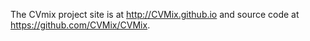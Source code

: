 The CVmix project site is at http://CVMix.github.io and source code at https://github.com/CVMix/CVMix.

